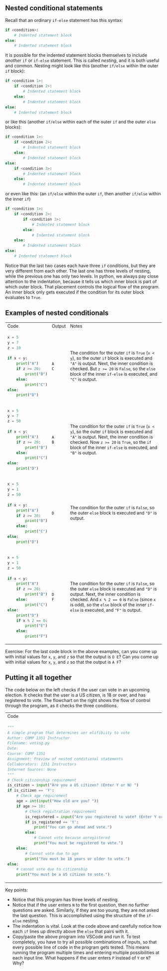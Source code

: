 ## Nested conditional statements

Recall that an ordinary `if-else` statement has this syntax:

```python
if <condition>:
    # Indented statement block
else:
    # Indented statement block
```

It is possible for the indented statement blocks themselves to include *another* `if` or `if-else` statement. This is called *nesting*, and it is both useful and common. Nesting might look like this (another `if/else` within the outer `if` block):

```python
if <condition 1>:
    if <condition 2>:
        # Indented statement block
    else:
        # Indented statement block
else:
    # Indented statement block
```

or like this (another `if/else` within each of the outer `if` and the outer `else` blocks):
```python
if <condition 1>:
    if <condition 2>:
        # Indented statement block
    else:
        # Indented statement block
else:
    if <condition 3>:
        # Indented statement block
    else:
        # Indented statement block
```

or even like this: (an `if/else` within the outer `if`, then another `if/else` within the inner `if`)
```python
if <condition 1>:
    if <condition 2>:
        if <condition 3>:
            # Indented statement block
        else:
            # Indented statement block
    else:
        # Indented statement block
else:
    # Indented statement block
```

Notice that the last two cases each have three `if` conditions, but they are very different from each other. The last one has three levels of nesting, while the previous one has only two levels.  In python, we always pay close attention to the indentation, because it tells us which inner block is part of which outer block. That placement controls the logical flow of the program. An inner block only gets executed if the condition for its outer block evaluates to `True`.

## Examples of nested conditionals

<table>
<tr>
<td>Code</td><td>Output</td><td>Notes</td>
</tr>
<tr>
<td nowrap>

```python
x = 5
y = 7
z = 10

if x < y:
    print("A")
    if z >= 20:
        print("B")
    else:
        print("C")
else:
    print("D")
```
</td>
<td>

```
A
C
```
</td>
<td>

The condition for the outer `if` is `True` (`x < y`), so the outer `if` block is executed and
`"A"` is output. Next, the inner condition is checked. But `z >= 20` is `False`, so the `else`
block of the inner `if-else` is executed, and `"C"` is output.
</td>
<tr>
<td nowrap>

```python
x = 5
y = 7
z = 50

if x < y:
    print("A")
    if z >= 20:
        print("B")
    else:
        print("C")
else:
    print("D")
```
</td>
<td>

```
A
B
```
</td>
</td>
<td>

The condition for the outer `if` is `True` (`x < y`), so the outer `if` block is executed and
`"A"` is output. Next, the inner condition is checked. Now `z >= 20` is `True`, so the `if`
block of the inner `if-else` is executed, and `"B"` is output.
</td>
</tr>
<tr>
<td nowrap>

```python
x = 5
y = 1
z = 50

if x < y:
    print("A")
    if z >= 20:
        print("B")
    else:
        print("C")
else:
    print("D")
```
</td>
<td>

```
D
```
</td>
</td>
<td>

The condition for the outer `if` is `False`, so the outer `else` block is executed and `"D"` is output.
</td>
</tr>
<td nowrap>

```python
x = 5
y = 1
z = 50

if x < y:
    print("A")
    if z >= 20:
        print("B")
    else:
        print("C")
else:
    print("D")
    if x % 2 == 0:
        print("E")
    else:
        print("F")
```
</td>
<td>

```
D
F
```
</td>
</td>
<td>

The condition for the outer `if` is `False`, so the outer `else` block is executed and
`"D"` is output. Next, the inner condition is checked. And `x % 2 == 0` is `False` (since `x` is odd), so the `else`
block of the inner `if-else` is executed, and `"F"` is output.
</td>
<tr>



</table>

Exercise: For the last code block in the above examples, can you come up with initial values for `x`, `y`, and `z` so that the output is `D E`? Can you come up with initial values for `x`, `y`, and `z` so that the output is `A F`?

## Putting it all together

The code below on the left checks if the user can vote in an upcoming election. It checks that the user is a US citizen, is 18 or over, and has registered to vote. The flowchart on the right shows the flow of control through the program, as it checks the three conditions.

<table>
<tr>
<td>Code</td>
<td>Flowchart</td>
</tr>
<tr>
<td nowrap>

```python
"""
A simple program that determines uer elifibiity to vote
Author: COMP 1351 Instructor
Filename: voting.py
Date:
Course: COMP 1351
Assignment: Preview of nested conditional statements
Collaborators: 1351 Instructors
Internet Sources: None
"""
# Check citizenship requirement
is_citizen = input("Are you a US citizen? (Enter Y or N) ")
if is_citizen == 'Y':
    # Check age requirement
    age = int(input("How old are you? "))
    if age >= 18:
        # Check registration requirement
        is_registered = input("Are you registered to vote? (Enter Y or N) ")
        if is_registered == 'Y':
            print("You can go ahead and vote.")
        else:
            # Cannot vote because unregistered
            print("You must be registered to vote.")
    else:
        # Cannot vote due to age
        print("You must be 18 years or older to vote.")
else:
    # cannot vote due to citizenship
    print("You must be a US citizen to vote.")
```
</td>

<td>
    
<figure>
<img src="img/nested_conditionals/voting_flowchart.png" alt="Flowchart for the voting program" class="center" width="100">
</figure>

</td>
</table>

Key points:
- Notice that this program has three levels of nesting.
- Notice that if the user enters `N` to the first question, then no further questions are asked. Similarly, if they are too young, they are not asked the last question. This is accomplished using the structure of the `if-else` nesting.
- The indentation is vital. Look at the code above and carefully notice how each `if` lines up directly above the `else` that pairs with it. 
- Copy/paste the above program into VSCode and run it. To test completely, you have to try all possible combinations of inputs, so that every possible line of code in the program gets tested. This means running the program multiple times and entering multiple possibilities at each input line. What happens if the user enters `P` instead of `Y` or `N`? Why?

